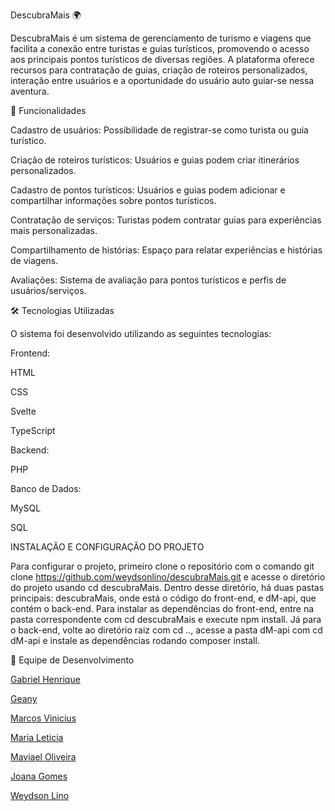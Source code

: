 DescubraMais 🌍



DescubraMais é um sistema de gerenciamento de turismo e viagens que facilita a conexão entre turistas e guias turísticos, promovendo o acesso aos principais pontos turísticos de diversas regiões. A plataforma oferece recursos para contratação de guias, criação de roteiros personalizados, interação entre usuários e a oportunidade do usuário auto guiar-se nessa aventura.




📌 Funcionalidades




Cadastro de usuários: Possibilidade de registrar-se como turista ou guia turístico.

Criação de roteiros turísticos: Usuários e guias podem criar itinerários personalizados.

Cadastro de pontos turísticos: Usuários e guias podem adicionar e compartilhar informações sobre pontos turísticos.

Contratação de serviços: Turistas podem contratar guias para experiências mais personalizadas.

Compartilhamento de histórias: Espaço para relatar experiências e histórias de viagens.

Avaliações: Sistema de avaliação para pontos turísticos e perfis de usuários/serviços.


🛠 Tecnologias Utilizadas

O sistema foi desenvolvido utilizando as seguintes tecnologias:

Frontend:

HTML

CSS

Svelte

TypeScript

Backend:

PHP

Banco de Dados:

MySQL

SQL

INSTALAÇÃO E CONFIGURAÇÃO DO PROJETO

Para configurar o projeto, primeiro clone o repositório com o comando git clone https://github.com/weydsonlino/descubraMais.git e acesse o diretório do projeto usando cd descubraMais. Dentro desse diretório, há duas pastas principais: descubraMais, onde está o código do front-end, e dM-api, que contém o back-end. 
Para instalar as dependências do front-end, entre na pasta correspondente com 
cd descubraMais 
e execute 
npm install. 
Já para o back-end, volte ao diretório raiz com 
cd .., 
acesse a pasta dM-api com 
cd dM-api 
e instale as dependências rodando 
composer install.

👥 Equipe de Desenvolvimento

[Gabriel Henrique](https://github.com/crocodileBigger)

[Geany]()

[Marcos Vinicius](https://github.com/Marcosvbs11)

[Maria Leticia](https://github.com/Letdiasc)

[Maviael Oliveira](https://github.com/MaviMelo)

[Joana Gomes](https://github.com/JoanaG0mes)

[Weydson Lino](https://github.com/weydsonlino)

